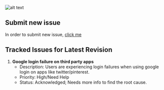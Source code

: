 ![alt text][logo]

[logo]:https://github.com/RisingTechOSS/android/blob/fourteen/risingOS_banner.png "risingOS Android"

## Submit new issue ##
In order to submit new issue, [click me](https://github.com/RisingTechOSS/issue_tracker/issues/new/choose)

## Tracked Issues for Latest Revision

1. **Google login failure on third party apps**
   - Description: Users are experiencing login failures when using google login on apps like twitter/pinterest.
   - Priority: High/Need Help
   - Status: Acknowledged; Needs more info to find the root cause.

